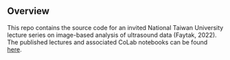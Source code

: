 ## Overview

This repo contains the source code for an invited National Taiwan University lecture series on image-based analysis of ultrasound data (Faytak, 2022). The published lectures and associated CoLab notebooks can be found <a href="https://mfaytak.github.io/ntulect/">here</a>.
